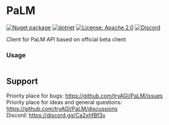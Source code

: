 # PaLM

[![Nuget package](https://img.shields.io/nuget/vpre/PaLM)](https://www.nuget.org/packages/PaLM/)
[![dotnet](https://github.com/tryAGI/PaLM/actions/workflows/dotnet.yml/badge.svg?branch=main)](https://github.com/tryAGI/PaLM/actions/workflows/dotnet.yml)
[![License: Apache 2.0](https://img.shields.io/github/license/tryAGI/PaLM)](https://github.com/tryAGI/PaLM/blob/main/LICENSE.txt)
[![Discord](https://img.shields.io/discord/1115206893015662663?label=Discord&logo=discord&logoColor=white&color=d82679)](https://discord.gg/Ca2xhfBf3v)

Client for PaLM API based on official beta client

### Usage
```csharp
```

## Support

Priority place for bugs: https://github.com/tryAGI/PaLM/issues  
Priority place for ideas and general questions: https://github.com/tryAGI/PaLM/discussions  
Discord: https://discord.gg/Ca2xhfBf3v  
